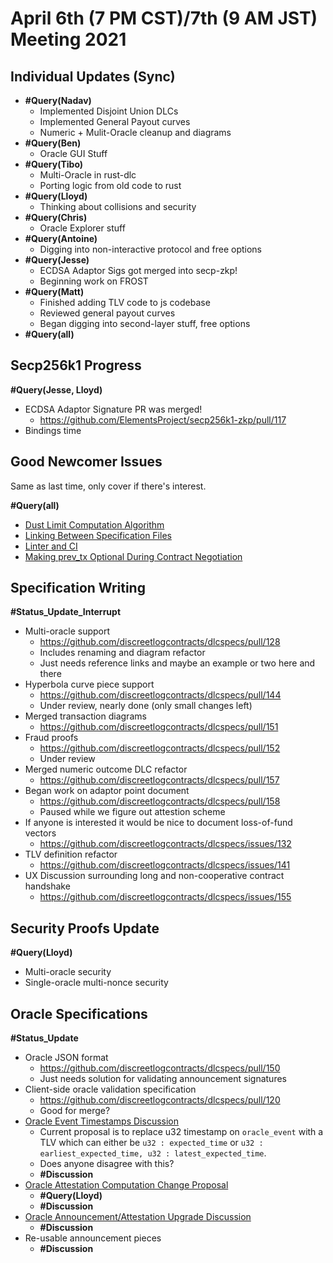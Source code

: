 # April 6th (7 PM CST)/7th (9 AM JST) Meeting 2021

## Individual Updates (Sync)

* **#Query(Nadav)**
  * Implemented Disjoint Union DLCs
  * Implemented General Payout curves
  * Numeric + Mulit-Oracle cleanup and diagrams
* **#Query(Ben)**
  * Oracle GUI Stuff
* **#Query(Tibo)**
  * Multi-Oracle in rust-dlc
  * Porting logic from old code to rust
* **#Query(Lloyd)**
  * Thinking about collisions and security
* **#Query(Chris)**
  * Oracle Explorer stuff
* **#Query(Antoine)**
  * Digging into non-interactive protocol and free options
* **#Query(Jesse)**
  * ECDSA Adaptor Sigs got merged into secp-zkp!
  * Beginning work on FROST
* **#Query(Matt)**
  * Finished adding TLV code to js codebase
  * Reviewed general payout curves
  * Began digging into second-layer stuff, free options
* **#Query(all)**

## Secp256k1 Progress

**#Query(Jesse, Lloyd)**

* ECDSA Adaptor Signature PR was merged!
  * https://github.com/ElementsProject/secp256k1-zkp/pull/117
* Bindings time

## Good Newcomer Issues

Same as last time, only cover if there's interest.

**#Query(all)**

* [Dust Limit Computation Algorithm](https://github.com/discreetlogcontracts/dlcspecs/issues/11)
* [Linking Between Specification Files](https://github.com/discreetlogcontracts/dlcspecs/issues/60)
* [Linter and CI](https://github.com/discreetlogcontracts/dlcspecs/issues/85)
* [Making prev_tx Optional During Contract Negotiation](https://github.com/discreetlogcontracts/dlcspecs/issues/98)

## Specification Writing

**#Status_Update_Interrupt**

* Multi-oracle support
  * https://github.com/discreetlogcontracts/dlcspecs/pull/128
  * Includes renaming and diagram refactor
  * Just needs reference links and maybe an example or two here and there
* Hyperbola curve piece support
  * https://github.com/discreetlogcontracts/dlcspecs/pull/144
  * Under review, nearly done (only small changes left)
* Merged transaction diagrams
  * https://github.com/discreetlogcontracts/dlcspecs/pull/151
* Fraud proofs
  * https://github.com/discreetlogcontracts/dlcspecs/pull/152
  * Under review
* Merged numeric outcome DLC refactor
  * https://github.com/discreetlogcontracts/dlcspecs/pull/157
* Began work on adaptor point document
  * https://github.com/discreetlogcontracts/dlcspecs/pull/158
  * Paused while we figure out attestion scheme
* If anyone is interested it would be nice to document loss-of-fund vectors
  * https://github.com/discreetlogcontracts/dlcspecs/issues/132
* TLV definition refactor
  * https://github.com/discreetlogcontracts/dlcspecs/issues/141
* UX Discussion surrounding long and non-cooperative contract handshake
  * https://github.com/discreetlogcontracts/dlcspecs/issues/155

## Security Proofs Update

**#Query(Lloyd)**

* Multi-oracle security
* Single-oracle multi-nonce security

## Oracle Specifications

**#Status_Update**

* Oracle JSON format
  * https://github.com/discreetlogcontracts/dlcspecs/pull/150
  * Just needs solution for validating announcement signatures
* Client-side oracle validation specification
  * https://github.com/discreetlogcontracts/dlcspecs/pull/120
  * Good for merge?
* [Oracle Event Timestamps Discussion](https://mailmanlists.org/pipermail/dlc-dev/2021-February/000015.html)
  * Current proposal is to replace u32 timestamp on `oracle_event` with a TLV which can either be `u32 : expected_time` or `u32 : earliest_expected_time, u32 : latest_expected_time`.
  * Does anyone disagree with this?
  * **#Discussion**
* [Oracle Attestation Computation Change Proposal](https://mailmanlists.org/pipermail/dlc-dev/2021-March/000065.html)
  * **#Query(Lloyd)**
  * **#Discussion**
* [Oracle Announcement/Attestation Upgrade Discussion](https://github.com/discreetlogcontracts/dlcspecs/issues/159)
  * **#Discussion**
* Re-usable announcement pieces
  * **#Discussion**